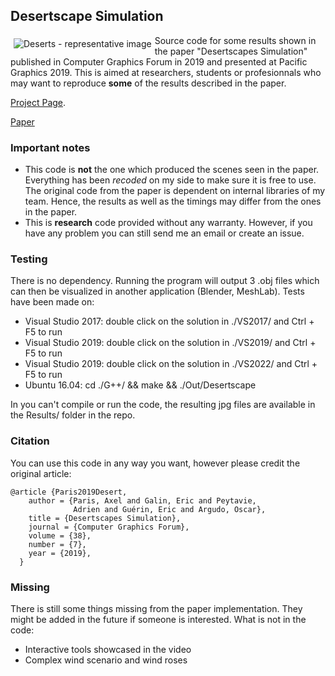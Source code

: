 ## Desertscape Simulation

<img src="https://aparis69.github.io/public_html/imgs/deserts_representative.jpg"
     alt="Deserts - representative image"
     style="float: left; margin: 5px;" />

Source code for some results shown in the paper "Desertscapes Simulation" published in Computer Graphics Forum in 2019
and presented at Pacific Graphics 2019. This is aimed at researchers, students or profesionnals who may want to reproduce **some** of the results described in the paper.

[Project Page](https://aparis69.github.io/public_html/projects/paris2019_Deserts.html).

[Paper](https://drive.google.com/file/d/1-655HLtI1zV6aHD13GYZEqdJ_Zkoa-lB/view)

### Important notes
* This code is **not** the one which produced the scenes seen in the paper. Everything has been *recoded* on my side to make sure it is free to use. The original code from the paper is dependent on internal libraries of my team.
Hence, the results as well as the timings may differ from the ones in the paper.
* This is **research** code provided without any warranty. However, if you have any problem you can still send me an email or create an issue.

### Testing
There is no dependency. Running the program will output 3 .obj files which can then be visualized in another application (Blender, MeshLab). Tests have been made on:
* Visual Studio 2017: double click on the solution in ./VS2017/ and Ctrl + F5 to run
* Visual Studio 2019: double click on the solution in ./VS2019/ and Ctrl + F5 to run
* Visual Studio 2019: double click on the solution in ./VS2022/ and Ctrl + F5 to run
* Ubuntu 16.04: cd ./G++/ && make && ./Out/Desertscape

In you can't compile or run the code, the resulting jpg files are available in the Results/ folder in the repo.

### Citation
You can use this code in any way you want, however please credit the original article:
```
@article {Paris2019Desert,
    author = {Paris, Axel and Galin, Eric and Peytavie,
              Adrien and Guérin, Eric and Argudo, Oscar},
    title = {Desertscapes Simulation},
    journal = {Computer Graphics Forum},
    volume = {38},
    number = {7},
    year = {2019},
  }
```	

### Missing
There is still some things missing from the paper implementation. They might be added in the future if someone is interested. What is not in the code:
* Interactive tools showcased in the video
* Complex wind scenario and wind roses

